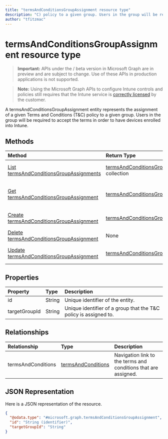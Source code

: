 ```yaml
---
title: "termsAndConditionsGroupAssignment resource type"
description: "C) policy to a given group. Users in the group will be required to accept the terms in order to have devices enrolled into Intune."
author: "tfitzmac"
---
```


# termsAndConditionsGroupAssignment resource type

> **Important:** APIs under the / beta version in Microsoft Graph are in preview and are subject to change. Use of these APIs in production applications is not supported.

> **Note:** Using the Microsoft Graph APIs to configure Intune controls and policies still requires that the Intune service is [correctly licensed](https://go.microsoft.com/fwlink/?linkid=839381) by the customer.

A termsAndConditionsGroupAssignment entity represents the assignment of a given Terms and Conditions (T&C) policy to a given group. Users in the group will be required to accept the terms in order to have devices enrolled into Intune.
## Methods
|Method|Return Type|Description|
|:---|:---|:---|
|[List termsAndConditionsGroupAssignments](../api/intune-companyterms-termsandconditionsgroupassignment-list.md)|[termsAndConditionsGroupAssignment](../resources/intune-companyterms-termsandconditionsgroupassignment.md) collection|List properties and relationships of the [termsAndConditionsGroupAssignment](../resources/intune-companyterms-termsandconditionsgroupassignment.md) objects.|
|[Get termsAndConditionsGroupAssignment](../api/intune-companyterms-termsandconditionsgroupassignment-get.md)|[termsAndConditionsGroupAssignment](../resources/intune-companyterms-termsandconditionsgroupassignment.md)|Read properties and relationships of the [termsAndConditionsGroupAssignment](../resources/intune-companyterms-termsandconditionsgroupassignment.md) object.|
|[Create termsAndConditionsGroupAssignment](../api/intune-companyterms-termsandconditionsgroupassignment-create.md)|[termsAndConditionsGroupAssignment](../resources/intune-companyterms-termsandconditionsgroupassignment.md)|Create a new [termsAndConditionsGroupAssignment](../resources/intune-companyterms-termsandconditionsgroupassignment.md) object.|
|[Delete termsAndConditionsGroupAssignment](../api/intune-companyterms-termsandconditionsgroupassignment-delete.md)|None|Deletes a [termsAndConditionsGroupAssignment](../resources/intune-companyterms-termsandconditionsgroupassignment.md).|
|[Update termsAndConditionsGroupAssignment](../api/intune-companyterms-termsandconditionsgroupassignment-update.md)|[termsAndConditionsGroupAssignment](../resources/intune-companyterms-termsandconditionsgroupassignment.md)|Update the properties of a [termsAndConditionsGroupAssignment](../resources/intune-companyterms-termsandconditionsgroupassignment.md) object.|

## Properties
|Property|Type|Description|
|:---|:---|:---|
|id|String|Unique identifier of the entity.|
|targetGroupId|String|Unique identifier of a group that the T&C policy is assigned to.|

## Relationships
|Relationship|Type|Description|
|:---|:---|:---|
|termsAndConditions|[termsAndConditions](../resources/intune-companyterms-termsandconditions.md)|Navigation link to the terms and conditions that are assigned.|

## JSON Representation
Here is a JSON representation of the resource.
<!-- {
  "blockType": "resource",
  "keyProperty": "id",
  "@odata.type": "microsoft.graph.termsAndConditionsGroupAssignment"
}
-->
``` json
{
  "@odata.type": "#microsoft.graph.termsAndConditionsGroupAssignment",
  "id": "String (identifier)",
  "targetGroupId": "String"
}
```





